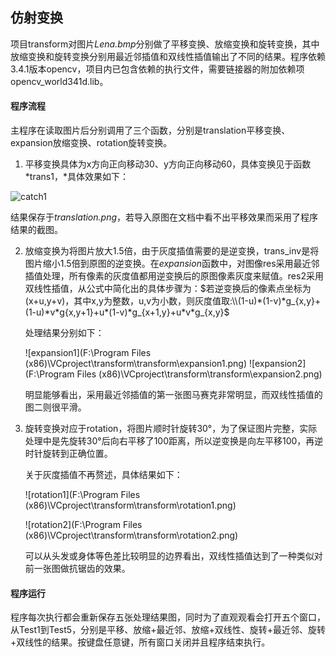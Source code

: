  ## 仿射变换

项目transform对图片*Lena.bmp*分别做了平移变换、放缩变换和旋转变换，其中放缩变换和旋转变换分别用最近邻插值和双线性插值输出了不同的结果。程序依赖3.4.1版本opencv，项目内已包含依赖的执行文件，需要链接器的附加依赖项opencv_world341d.lib。 

#### 程序流程

主程序在读取图片后分别调用了三个函数，分别是translation平移变换、expansion放缩变换、rotation旋转变换。

1. 平移变换具体为x方向正向移动30、y方向正向移动60，具体变换见于函数*trans1，*具体效果如下：

![catch1](github.com/LunaElfGaming/ImageTransform/raw/master/transform/catch1.PNG)

​	结果保存于*translation.png*，若导入原图在文档中看不出平移效果而采用了程序结果的截图。

2. 放缩变换为将图片放大1.5倍，由于灰度插值需要的是逆变换，trans_inv是将图片缩小1.5倍到原图的逆变换。在*expansion*函数中，对图像res采用最近邻插值处理，所有像素的灰度值都用逆变换后的原图像素灰度来赋值。res2采用双线性插值，从公式中简化出的具体步骤为：$若逆变换后的像素点坐标为(x+u,y+v)，其中x,y为整数，u,v为小数，则灰度值取:\\(1-u)*(1-v)*g_{x,y}+(1-u)*v*g{x,y+1}+u*(1-v)*g_{x+1,y}+u*v*g_{x,y}$

   处理结果分别如下：

   ![expansion1](F:\Program Files (x86)\VCproject\transform\transform\expansion1.png)
   ![expansion2](F:\Program Files (x86)\VCproject\transform\transform\expansion2.png)

   明显能够看出，采用最近邻插值的第一张图马赛克非常明显，而双线性插值的图二则很平滑。

3. 旋转变换对应于rotation，将图片顺时针旋转30°，为了保证图片完整，实际处理中是先旋转30°后向右平移了100距离，所以逆变换是向左平移100，再逆时针旋转到正确位置。

   关于灰度插值不再赘述，具体结果如下：

   

   ![rotation1](F:\Program Files (x86)\VCproject\transform\transform\rotation1.png)

   ![rotation2](F:\Program Files (x86)\VCproject\transform\transform\rotation2.png)

   可以从头发或身体等色差比较明显的边界看出，双线性插值达到了一种类似对前一张图做抗锯齿的效果。

#### 程序运行

程序每次执行都会重新保存五张处理结果图，同时为了直观观看会打开五个窗口，从Test1到Test5，分别是平移、放缩+最近邻、放缩+双线性、旋转+最近邻、旋转+双线性的结果。按键盘任意键，所有窗口关闭并且程序结束执行。

